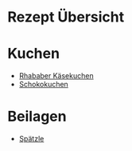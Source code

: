 # Rezept Übersicht

# Kuchen
- [Rhababer Käsekuchen](kuchen/rhababer-kaesekuchen.md)
- [Schokokuchen](kuchen/schokokuchen.md)


# Beilagen
- [Spätzle](beilagen/spatzle.md)